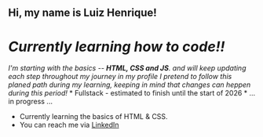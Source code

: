 ## Hi, my name is Luiz Henrique!

# _Currently learning how to code!!_

*I'm starting with the basics -- __HTML, CSS and JS__. and will keep updating each step throughout my journey in my profile*
  *I pretend to follow this planed path during my learning, keeping in mind that changes can heppen during this period!* 
    * Fullstack - estimated to finish until the start of 2026
    * ... in progress ...

- Currently learning the basics of HTML & CSS.
- You can reach me via [LinkedIn](https://www.linkedin.com/in/luiz-henrique-melo-fernandes-da-costa-341054307/)  
